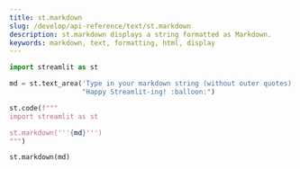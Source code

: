 ```yaml
---
title: st.markdown
slug: /develop/api-reference/text/st.markdown
description: st.markdown displays a string formatted as Markdown.
keywords: markdown, text, formatting, html, display
---
```


<Autofunction function="streamlit.markdown" />

```python
import streamlit as st

md = st.text_area('Type in your markdown string (without outer quotes)',
                  "Happy Streamlit-ing! :balloon:")

st.code(f"""
import streamlit as st

st.markdown('''{md}''')
""")

st.markdown(md)
```

<Cloud name="doc-markdown1" height="500px" />
